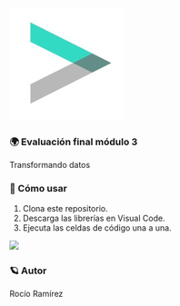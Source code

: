 ![](https://raw.githubusercontent.com/Roxy-5/Evaluacion1-Adalab/main/image.jpg)

### 🌍 Evaluación final módulo 3

Transformando datos

### 🚀 Cómo usar

1. Clona este repositorio.
2. Descarga las librerías en Visual Code.
3. Ejecuta las celdas de código una a una.

![](https://github.com/Adalab/project-da-promo-57-modulo-3/blob/main/imagen.png?raw=true)

### 🪐 Autor

Rocío Ramírez

